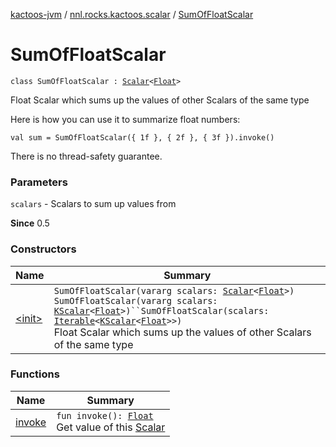 [kactoos-jvm](../../index.md) / [nnl.rocks.kactoos.scalar](../index.md) / [SumOfFloatScalar](./index.md)

# SumOfFloatScalar

`class SumOfFloatScalar : `[`Scalar`](../../nnl.rocks.kactoos/-scalar/index.md)`<`[`Float`](https://kotlinlang.org/api/latest/jvm/stdlib/kotlin/-float/index.html)`>`

Float Scalar which sums up the values of other Scalars of the same type

Here is how you can use it to summarize float numbers:

`val sum = SumOfFloatScalar({ 1f }, { 2f }, { 3f }).invoke()`

There is no thread-safety guarantee.

### Parameters

`scalars` - Scalars to sum up values from

**Since**
0.5

### Constructors

| Name | Summary |
|---|---|
| [&lt;init&gt;](-init-.md) | `SumOfFloatScalar(vararg scalars: `[`Scalar`](../../nnl.rocks.kactoos/-scalar/index.md)`<`[`Float`](https://kotlinlang.org/api/latest/jvm/stdlib/kotlin/-float/index.html)`>)`<br>`SumOfFloatScalar(vararg scalars: `[`KScalar`](../../nnl.rocks.kactoos/-k-scalar.md)`<`[`Float`](https://kotlinlang.org/api/latest/jvm/stdlib/kotlin/-float/index.html)`>)``SumOfFloatScalar(scalars: `[`Iterable`](https://kotlinlang.org/api/latest/jvm/stdlib/kotlin.collections/-iterable/index.html)`<`[`KScalar`](../../nnl.rocks.kactoos/-k-scalar.md)`<`[`Float`](https://kotlinlang.org/api/latest/jvm/stdlib/kotlin/-float/index.html)`>>)`<br>Float Scalar which sums up the values of other Scalars of the same type |

### Functions

| Name | Summary |
|---|---|
| [invoke](invoke.md) | `fun invoke(): `[`Float`](https://kotlinlang.org/api/latest/jvm/stdlib/kotlin/-float/index.html)<br>Get value of this [Scalar](../../nnl.rocks.kactoos/-scalar/index.md) |
